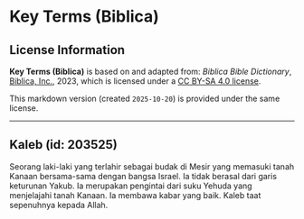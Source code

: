 # Key Terms (Biblica)

## License Information

**Key Terms (Biblica)** is based on and adapted from: _Biblica Bible Dictionary_, [Biblica, Inc.](https://www.biblica.com/), 2023, which is licensed under a [CC BY-SA 4.0 license](https://creativecommons.org/licenses/by-sa/4.0/legalcode.en).

This markdown version (created `2025-10-20`) is provided under the same license.



--------------------------------

## Kaleb (id: 203525)

Seorang laki\-laki yang terlahir sebagai budak di Mesir yang memasuki tanah Kanaan bersama\-sama dengan bangsa Israel. Ia tidak berasal dari garis keturunan Yakub. Ia merupakan pengintai dari suku Yehuda yang menjelajahi tanah Kanaan. Ia membawa kabar yang baik. Kaleb taat sepenuhnya kepada Allah.



